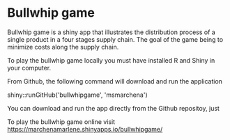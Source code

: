 # Bullwhip game
Bullwhip game is a shiny app that illustrates the distribution process of a single product in a four stages supply chain. The goal of the game being to minimize costs along the supply chain.


To play the bullwhip game locally you must have installed R and Shiny in your computer.

From Github, the following command will download and run the application

shiny::runGitHub('bullwhipgame', 'msmarchena')


You can download and run the app directly from the Github repositoy, just

To play the bullwhip game online visit https://marchenamarlene.shinyapps.io/bullwhipgame/
